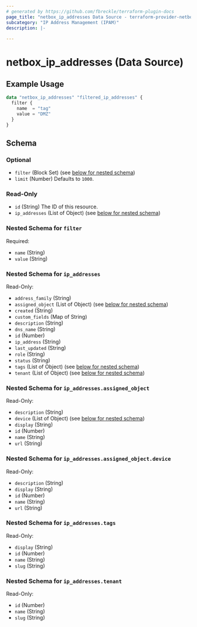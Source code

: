```yaml
---
# generated by https://github.com/fbreckle/terraform-plugin-docs
page_title: "netbox_ip_addresses Data Source - terraform-provider-netbox"
subcategory: "IP Address Management (IPAM)"
description: |-
  
---
```


# netbox_ip_addresses (Data Source)



## Example Usage

```terraform
data "netbox_ip_addresses" "filtered_ip_addresses" {
  filter {
    name  = "tag"
    value = "DMZ"
  }
}
```

<!-- schema generated by tfplugindocs -->
## Schema

### Optional

- `filter` (Block Set) (see [below for nested schema](#nestedblock--filter))
- `limit` (Number) Defaults to `1000`.

### Read-Only

- `id` (String) The ID of this resource.
- `ip_addresses` (List of Object) (see [below for nested schema](#nestedatt--ip_addresses))

<a id="nestedblock--filter"></a>
### Nested Schema for `filter`

Required:

- `name` (String)
- `value` (String)


<a id="nestedatt--ip_addresses"></a>
### Nested Schema for `ip_addresses`

Read-Only:

- `address_family` (String)
- `assigned_object` (List of Object) (see [below for nested schema](#nestedobjatt--ip_addresses--assigned_object))
- `created` (String)
- `custom_fields` (Map of String)
- `description` (String)
- `dns_name` (String)
- `id` (Number)
- `ip_address` (String)
- `last_updated` (String)
- `role` (String)
- `status` (String)
- `tags` (List of Object) (see [below for nested schema](#nestedobjatt--ip_addresses--tags))
- `tenant` (List of Object) (see [below for nested schema](#nestedobjatt--ip_addresses--tenant))

<a id="nestedobjatt--ip_addresses--assigned_object"></a>
### Nested Schema for `ip_addresses.assigned_object`

Read-Only:

- `description` (String)
- `device` (List of Object) (see [below for nested schema](#nestedobjatt--ip_addresses--assigned_object--device))
- `display` (String)
- `id` (Number)
- `name` (String)
- `url` (String)

<a id="nestedobjatt--ip_addresses--assigned_object--device"></a>
### Nested Schema for `ip_addresses.assigned_object.device`

Read-Only:

- `description` (String)
- `display` (String)
- `id` (Number)
- `name` (String)
- `url` (String)



<a id="nestedobjatt--ip_addresses--tags"></a>
### Nested Schema for `ip_addresses.tags`

Read-Only:

- `display` (String)
- `id` (Number)
- `name` (String)
- `slug` (String)


<a id="nestedobjatt--ip_addresses--tenant"></a>
### Nested Schema for `ip_addresses.tenant`

Read-Only:

- `id` (Number)
- `name` (String)
- `slug` (String)


